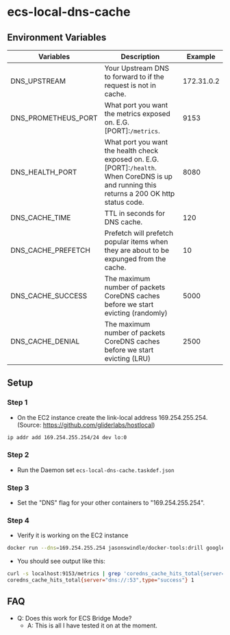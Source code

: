 # ecs-local-dns-cache

## Environment Variables

| Variables | Description | Example |
| --- | ---   | ---     |
| DNS_UPSTREAM | Your Upstream DNS to forward to if the request is not in cache. | 172.31.0.2 |
| DNS_PROMETHEUS_PORT | What port you want the metrics exposed on. E.G. [PORT]:`/metrics`. | 9153 |
| DNS_HEALTH_PORT | What port you want the health check exposed on. E.G. [PORT]:`/health`. When CoreDNS is up and running this returns a 200 OK http status code. | 8080 |
| DNS_CACHE_TIME | TTL in seconds for DNS cache. | 120 |
| DNS_CACHE_PREFETCH | Prefetch will prefetch popular items when they are about to be expunged from the cache. | 10 |
| DNS_CACHE_SUCCESS | The maximum number of packets CoreDNS caches before we start evicting (randomly) | 5000 |
| DNS_CACHE_DENIAL | The maximum number of packets CoreDNS caches before we start evicting (LRU) | 2500 |

## Setup
### Step 1

- On the EC2 instance create the link-local address 169.254.255.254. (Source: https://github.com/gliderlabs/hostlocal)

```bash
ip addr add 169.254.255.254/24 dev lo:0
```

### Step 2

- Run the Daemon set `ecs-local-dns-cache.taskdef.json`

### Step 3

- Set the "DNS" flag for your other containers to "169.254.255.254".

### Step 4

- Verify it is working on the EC2 instance

``` bash
docker run --dns=169.254.255.254 jasonswindle/docker-tools:drill google.com
```

- You should see output like this:

```bash
curl -s localhost:9153/metrics | grep 'coredns_cache_hits_total{server="dns://:53",type="success"}'
coredns_cache_hits_total{server="dns://:53",type="success"} 1
```

## FAQ
- Q: Does this work for ECS Bridge Mode?
  - A: This is all I have tested it on at the moment.
